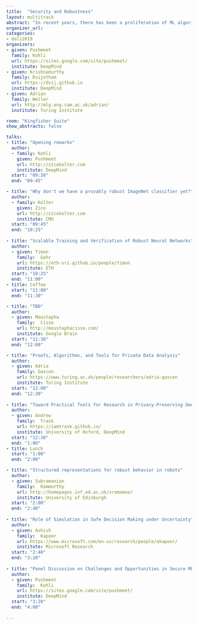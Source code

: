 ```yaml
---
title:  "Security and Robustness"
layout: multitrack
abstract: "In recent years, there has been a proliferation of ML algorithms in several safety-critical applications, including (amongst others), face detection, data centers, biometric identification and self driving cars. Even outside of safety critical systems, ML algorithms can lead to severely undesirable outcomes, including data leakage and racist/biased predictions. This calls for the need to have stronger checks on ML algorithms and the ability to train ML models not just to fit training data well, but also to satisfy auxiliary properties necessary for safe deployment. This workshop will discuss challenges and opportunties around developing secure ML systems, bringing together perspectives from formal verification, robust learning, robotics and autonomous systems and privacy." 
organizer_url: 
categories:
- dali2019
organizers:
- given: Pushmeet
  family: Kohli
  url: https://sites.google.com/site/pushmeet/
  institute: DeepMind 
- given: Krishnamurthy
  family: Dvijotham
  url: https://dvij.github.io
  institute: DeepMind 
- given: Adrian
  family: Weller
  url: http://mlg.eng.cam.ac.uk/adrian/
  institute: Turing Institute

room: "Kingfisher Suite"
show_abstracts: false

talks:
- title: "Opening remarks"
  author: 
  - family: Kohli
    given: Pushmeet
    url: http://zicokolter.com
    institute: DeepMind
  start: "09:30"
  end: "09:45" 

- title: "Why don't we have a provably robust ImageNet classifier yet?"
  author: 
  - family: Kolter
    given: Zico
    url: http://zicokolter.com
    institute: CMU
  start: "09:45"
  end: "10:25" 
  
- title: "Scalable Training and Verification of Robust Neural Networks"
  author:
  - given: Timon
    family:  Gehr
    url: https://eth-sri.github.io/people/timon
    institute: ETH
  start: "10:25"
  end: "11:00" 
- title: Coffee
  start: "11:00"
  end: "11:30"

- title: "TBD"
  author:
  - given: Moustapha
    family:  Cisse
    url: http://moustaphacisse.com/
    institute: Google Brain
  start: "11:30"
  end: "12:00"   

- title: "Proofs, Algorithms, and Tools for Private Data Analysis"
  author:
  - given: Adria
    family: Gascon
    url: https://www.turing.ac.uk/people/researchers/adria-gascon
    institute: Turing Institute
  start: "12:00"
  end: "12:30" 
  
- title: "Toward Practical Tools for Research in Privacy-Preserving Deep Learning"
  author:
  - given: Andrew
    family:  Trask
    url: https://iamtrask.github.io/
    institute: University of Oxford, DeepMind
  start: "12:30"
  end: "1:00" 
- title: Lunch
  start: "1:00"
  end: "2:00"

- title: "Structured representations for robust behavior in robots"
  author:
  - given: Subramanian
    family:  Rammurthy
    url: http://homepages.inf.ed.ac.uk/sramamoo/
    institute: University of Edinburgh
  start: "2:00"
  end: "2:40" 
  
- title: "Role of Simulation in Safe Decision Making under Uncertainty"
  author:
  - given: Ashish
    family:  Kapoor
    url: https://www.microsoft.com/en-us/research/people/akapoor/
    institute: Microsoft Research
  start: "2:40"
  end: "3:20" 
  
- title: "Panel Discussion on Challenges and Opportunities in Secure ML"
  author:
  - given: Pushmeet
    family:  Kohli
    url: https://sites.google.com/site/pushmeet/
    institute: DeepMind
  start: "3:20"
  end: "4:00" 
  
---
```

